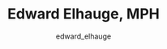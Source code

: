---
# this is autogenerated: do not edit
title: Edward Elhauge, MPH
author: edward_elhauge
layout: author-bio
jobtitle: Senior Statistician and Epidemiologist
bio: Freenome
type: alumn
excerpt: "Computational biology researcher (Specialist), 2017-2019.
"
header:
  teaser: /assets/images/people/bio-elhauge.jpg
papers: 
---